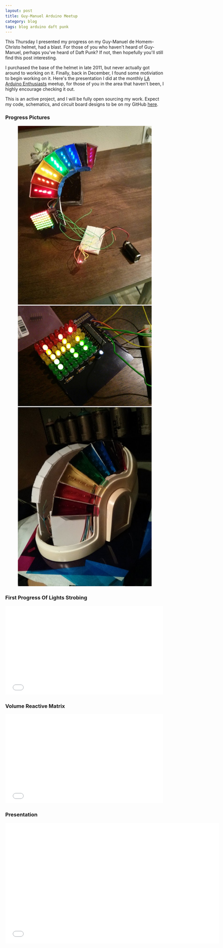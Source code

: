```yaml
---
layout: post
title: Guy-Manuel Arduino Meetup
category: blog
tags: blog arduino daft punk
---
```


This Thursday I presented my progress on my Guy-Manuel de Homem-Christo helmet, had a blast. For those of you who haven't heard of Guy-Manuel, perhaps you've heard of Daft Punk? If not, then hopefully you'll still find this post interesting.

I purchased the base of the helmet in late 2011, but never actually got around to working on it. Finally, back in December, I found some motiviation to begin working on it. Here's the presentation I did at the monthly [LA Arduino Enthusiasts](//www.meetup.com/LA-Arduino/) meetup, for those of you in the area that haven't been, I highly encourage checking it out.

This is an active project, and I will be fully open sourcing my work. Expect my code, schematics, and circuit board designs to be on my GitHub [here](//github.com/Tyr0/Guy-Manuel-Helmet).

### Progress Pictures

<figure class="third">
  <a href="/images/guy-manuel-arduino-meetup/guy-manuel-full.jpg">
    <img src="/images/guy-manuel-arduino-meetup/guy-manuel-full.jpg" alt="Left side demo">
  </a>
  <a href="/images/guy-manuel-arduino-meetup/guy-manuel-hi.jpg">
    <img src="/images/guy-manuel-arduino-meetup/guy-manuel-hi.jpg" alt="HI demo">
  </a>
  <a href="/images/guy-manuel-arduino-meetup/guy-manuel-helmet.jpg">
    <img src="/images/guy-manuel-arduino-meetup/guy-manuel-helmet.jpg" alt="Left side inside helmet">
  </a>
  <figcaption></figcaption>
</figure>

### First Progress Of Lights Strobing

<iframe src="//player.vimeo.com/video/64938081?title=0&amp;byline=0&amp;portrait=0" width="500" height="281" frameborder="0" webkitallowfullscreen mozallowfullscreen allowfullscreen></iframe>

### Volume Reactive Matrix

<iframe src="//player.vimeo.com/video/64938080?title=0&amp;byline=0&amp;portrait=0" width="500" height="281" frameborder="0" webkitallowfullscreen mozallowfullscreen allowfullscreen></iframe>

### Presentation

<iframe width="678" height="381" src="//www.youtube.com/embed/cSRKLJ8vL0c?list=UUEYadMNDNO-kQEPwybtzmwQ" frameborder="0"> </iframe>
